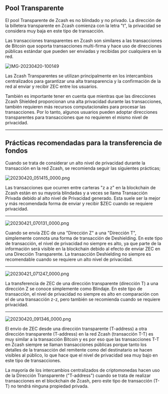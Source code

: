 ## Pool Transparente

El pool Transparente de Zcash es no blindado y no privado. La dirección de la billetera transparente en Zcash comienza con la letra "t", la privacidad se considera muy baja en este tipo de transacción. 

Las transacciones transparentes en Zcash son similares a las transacciones de Bitcoin que soporta transacciones multi-firma y hace uso de direcciones públicas estándar que pueden ser enviadas y recibidas por cualquiera en la red.


![IMG-20230420-100149](https://user-images.githubusercontent.com/81990132/233535663-bc536044-2537-41b2-9acb-69b3613e9ab6.jpg)

Las Zcash Transparentes se utilizan principalmente en los intercambios centralizados para garantizar una alta transparencia y la confirmación de la red al enviar y recibir ZEC entre los usuarios.

También es importante tener en cuenta que mientras que las direcciones Zcash Shielded proporcionan una alta privacidad durante las transacciones, también requieren más recursos computacionales para procesar las transacciones. Por lo tanto, algunos usuarios pueden adoptar direcciones transparentes para transacciones que no requieren el mismo nivel de privacidad.

---
### 

## Prácticas recomendadas para la transferencia de fondos

Cuando se trata de considerar un alto nivel de privacidad durante la transacción en la red Zcash, se recomienda seguir las siguientes prácticas;

![20230420_051415_0000.png](https://user-images.githubusercontent.com/38798812/233546739-e9076b2d-bcb5-40a1-96a8-25284dff0786.png)

Las transacciones que ocurren entre carteras "z a z" en la blockchain de Zcash están en su mayoría blindadas y a veces se llama Transacción Privada debido al alto nivel de Privacidad generado. Esta suele ser la mejor y más recomendada forma de enviar y recibir $ZEC cuando se requiere privacidad.

---

![20230421_070131_0000.png](https://user-images.githubusercontent.com/38798812/233552931-d69f4ef3-b065-4d61-8e6b-adbc2edc4d70.png)

Cuando se envía ZEC de una "Dirección Z" a una "Dirección T", simplemente connota una forma de transacción de Deshielding. En este tipo de transacción, el nivel de privacidad no siempre es alto, ya que parte de la información será visible en la blockchain debido al efecto de enviar ZEC en una Dirección Transparente. La transacción Deshielding no siempre es recomendable cuando se requiere un alto nivel de privacidad.

---

![20230421_071247_0000.png](https://user-images.githubusercontent.com/38798812/233555082-455fbcbd-c685-4c1d-91f2-2d911e6a6273.png)

La transferencia de ZEC de una dirección transparente (dirección T) a una dirección Z se conoce simplemente como Blindaje. En este tipo de transacción, el nivel de privacidad no siempre es alto en comparación con el de una transacción z-z, pero también se recomienda cuando se requiere privacidad.

---

![20230420_091346_0000.png](https://user-images.githubusercontent.com/38798812/233546890-5580a7b9-e8c5-4e2c-a248-3f6338bbe0d1.png)

El envío de ZEC desde una dirección transparente (T-address) a otra dirección transparente (T-address) en la red Zcash (transacción T-T) es muy similar a la transacción Bitcoin y es por eso que las transacciones T-T en Zcash siempre se llaman transacciones públicas porque tanto los detalles de la transacción del remitente como del destinatario se hacen visibles al público, lo que hace que el nivel de privacidad sea muy bajo en este tipo de transacciones. 

La mayoría de los intercambios centralizados de criptomonedas hacen uso de la Dirección Transparente ("T-address") cuando se trata de realizar transacciones en el blockchain de Zcash, pero este tipo de transacción (T-T) no tendrá ninguna propiedad privada.
